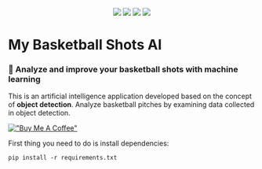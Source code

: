 <p align=center>
    <a target="_blank" href="https://travis-ci.com/x" title="Build Status"><img src="https://travis-ci.com/chonyy/xxxxxxx.svg?branch=master"></a>
    <a target="_blank" href="#" title="top language"><img src="https://img.shields.io/github/languages/top/chonyy/AI-basketball-analysis?color=orange"></a>
    <a target="_blank" href="https://img.shields.io/github/pipenv/locked/python-version/chonyy/daily-nba" title="Python version"><img src="https://img.shields.io/github/pipenv/locked/python-version/chonyy/daily-nba?color=green"></a>
    <a target="_blank" href="https://opensource.org/licenses/MIT" title="License: MIT"><img src="https://img.shields.io/badge/License-MIT-blue.svg"></a>
</p>

# My Basketball Shots AI
### 🏀 Analyze and improve your basketball shots with machine learning

This is an artificial intelligence application developed based on the concept of **object detection**. Analyze basketball pitches by examining data collected in object detection.

[!["Buy Me A Coffee"](https://www.buymeacoffee.com/assets/img/custom_images/orange_img.png)](https://www.buymeacoffee.com/brunoluizmendes)

First thing you need to do is install dependencies:
```
pip install -r requirements.txt
```


